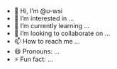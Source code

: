 - 👋 Hi, I’m @u-wsi
- 👀 I’m interested in ...
- 🌱 I’m currently learning ...
- 💞️ I’m looking to collaborate on ...
- 📫 How to reach me ...
- 😄 Pronouns: ...
- ⚡ Fun fact: ...

<!---
u-wsi/u-wsi is a ✨ special ✨ repository because its `README.md` (this file) appears on your GitHub profile.
You can click the Preview link to take a look at your changes.
--->
